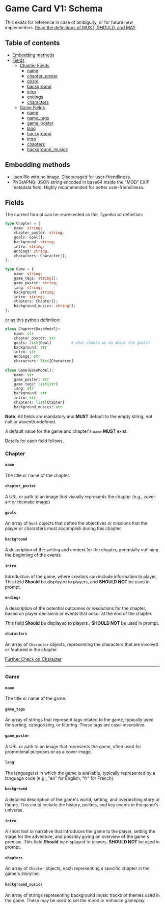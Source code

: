# Game Card V1: Schema

This exists for reference in case of ambiguity, or for future new implementers.
[Read the definitions of MUST, SHOULD, and MAY](./keyword_definitions.md)

## Table of contents

- [Embedding methods](#embedding-methods)
- [Fields](#fields)
  - [Chapter Fields](#Chapter)
    * [name](#name)
    * [chapter_poster](#chapter_poster)
    * [goals](#goals)
    * [background](#background)
    * [intro](#intro)
    * [endings](#endings)
    * [characters](#characters)
  - [Game Fields](#Game)
    * [name](#name)
    * [game_tags](#game_tags)
    * [game_poster](#game_poster)
    * [lang](#lang)
    * [background](#background)
    * [intro](#intro)
    * [chapters](#chapters)
    * [background_musics](#background_musics)

    
## Embedding methods

- .json file with no image. Discouraged for user-friendliness.
- PNG/APNG: JSON string encoded in base64 inside the "MOD" EXIF metadata field. Highly recommended for better user-friendliness.

## Fields

The current format can be represented as this TypeScript definition:

```ts
type Chapter = {
    name: string;
    chapter_poster: string;
    goals: Goal[];
    background: string;
    intro: string;
    endings: string;
    characters: Character[];   
};

type Game = {
    name: string;
    game_tags: string[];
    game_poster: string;
    lang: string;
    background: string;
    intro: string;
    chapters: Chapter[];
    background_musics: string[];
};
```

or as this python definition:

```python
class Chapter(BaseModel):
    name: str
    chapter_poster: str                
    goals: list[Goal]         # what should we do about the goals?
    background: str
    intro: str
    endings: str
    characters: list[Character]
    
class Game(BaseModel):
    name: str
    game_poster: str
    game_tags: list[str]
    lang: str
    background: str
    intro: str
    chapters: list[Chapter]
    background_musics: str
```

**Note**: All fields are mandatory and **MUST** default to the empty string, not null or absent/undefined.

A default value for the game and chapter's `name` **MUST** exist.

Details for each field follows.

### Chapter

#### `name`
The title or name of the chapter.

#### `chapter_poster`
A URL or path to an image that visually represents the chapter (e.g., cover art or thematic image).

#### `goals`
An array of `Goal` objects that define the objectives or missions that the player or characters must accomplish during this chapter.

#### `background`
A description of the setting and context for the chapter, potentially outlining the beginning of the events.

#### `intro`
Introduction of the game, where creators can include information to player, This field **Should** be displayed to players, and **SHOULD NOT** be used in prompt. 

#### `endings`
A description of the potential outcomes or resolutions for the chapter, based on player decisions or events that occur at the end of the chapter.

This field **Should** be displayed to players., **SHOULD NOT** be used in prompt. 

#### `characters`
An array of `Character` objects, representing the characters that are involved or featured in the chapter.


[Further Check on Character](./character_v1.md)

---

### Game

#### `name`
The title or name of the game.

#### `game_tags`
An array of strings that represent tags related to the game, typically used for sorting, categorizing, or filtering. These tags are case-insensitive.

#### `game_poster`
A URL or path to an image that represents the game, often used for promotional purposes or as a cover image.

#### `lang`
The language(s) in which the game is available, typically represented by a language code (e.g., "en" for English, "fr" for French).

#### `background`
A detailed description of the game's world, setting, and overarching story or theme. This could include the history, politics, and key events in the game's universe.

#### `intro`
A short text or narrative that introduces the game to the player, setting the stage for the adventure, and possibly giving an overview of the game's premise. This field **Should** be displayed to players. **SHOULD NOT** be used in prompt. 

#### `chapters`
An array of `Chapter` objects, each representing a specific chapter in the game's storyline.

#### `background_musics`
An array of strings representing background music tracks or themes used in the game. These may be used to set the mood or enhance gameplay.

